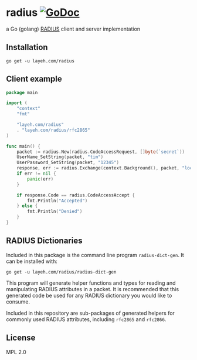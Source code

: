 # radius [![GoDoc](https://godoc.org/layeh.com/radius?status.svg)](https://godoc.org/layeh.com/radius)

a Go (golang) [RADIUS](https://tools.ietf.org/html/rfc2865) client and server implementation

## Installation

    go get -u layeh.com/radius

## Client example

```go
package main

import (
	"context"
	"fmt"

	"layeh.com/radius"
	. "layeh.com/radius/rfc2865"
)

func main() {
	packet := radius.New(radius.CodeAccessRequest, []byte(`secret`))
	UserName_SetString(packet, "tim")
	UserPassword_SetString(packet, "12345")
	response, err := radius.Exchange(context.Background(), packet, "localhost:1812")
	if err != nil {
		panic(err)
	}

	if response.Code == radius.CodeAccessAccept {
		fmt.Println("Accepted")
	} else {
		fmt.Println("Denied")
	}
}
```

## RADIUS Dictionaries

Included in this package is the command line program `radius-dict-gen`. It can be installed with:

    go get -u layeh.com/radius/radius-dict-gen

This program will generate helper functions and types for reading and manipulating RADIUS attributes in a packet. It is recommended that this generated code be used for any RADIUS dictionary you would like to consume.

Included in this repository are sub-packages of generated helpers for commonly used RADIUS attributes, including `rfc2865` and `rfc2866`.

## License

MPL 2.0
